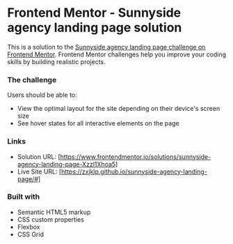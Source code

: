 # Frontend Mentor - Sunnyside agency landing page solution

This is a solution to the [Sunnyside agency landing page challenge on Frontend Mentor](https://www.frontendmentor.io/challenges/sunnyside-agency-landing-page-7yVs3B6ef). Frontend Mentor challenges help you improve your coding skills by building realistic projects.

### The challenge

Users should be able to:

- View the optimal layout for the site depending on their device's screen size
- See hover states for all interactive elements on the page

### Links

- Solution URL: [https://www.frontendmentor.io/solutions/sunnyside-agency-landing-page-Xzzl1Xhoa5]
- Live Site URL: [https://zxjklp.github.io/sunnyside-agency-landing-page/#]

### Built with

- Semantic HTML5 markup
- CSS custom properties
- Flexbox
- CSS Grid
